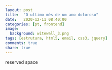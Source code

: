 ```yaml
---
layout: post
title:  "O ultimo mês de um ano doloroso"
date:   2020-12-11 08:40:00
categories: [pt, frontend]
image:
  background: witewall_3.png
tags: [estrutura, html5, email, css3, jquery]
comments: true
share: true
---
```

reserved space